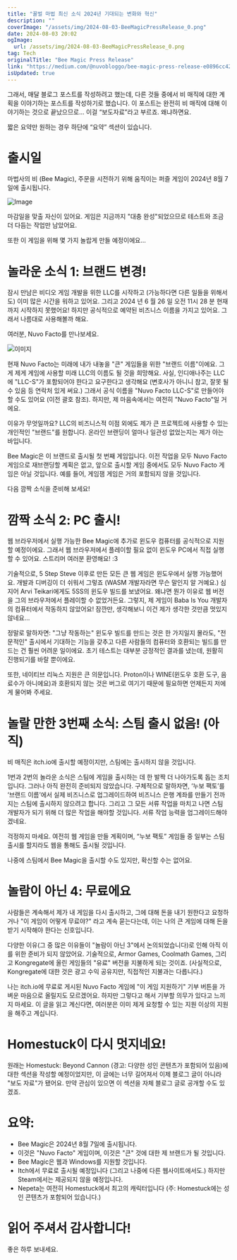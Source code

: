 ```yaml
---
title: "꿀벌 마법 최신 소식 2024년 기대되는 변화와 혁신"
description: ""
coverImage: "/assets/img/2024-08-03-BeeMagicPressRelease_0.png"
date: 2024-08-03 20:02
ogImage: 
  url: /assets/img/2024-08-03-BeeMagicPressRelease_0.png
tag: Tech
originalTitle: "Bee Magic Press Release"
link: "https://medium.com/@nuvobloggo/bee-magic-press-release-e0896cc42a83"
isUpdated: true
---
```






그래서, 매달 블로그 포스트를 작성하려고 했는데, 다른 것들 중에서 비 매직에 대한 계획을 이야기하는 포스트를 작성하기로 했습니다. 이 포스트는 완전히 비 매직에 대해 이야기하는 것으로 끝났으므로... 이걸 “보도자료”라고 부르죠. 왜냐하면요.

짧은 요약만 원하는 경우 하단에 “요약” 섹션이 있습니다.

# 출시일

마법사의 비 (Bee Magic), 주문을 시전하기 위해 움직이는 퍼즐 게임이 2024년 8월 7일에 출시됩니다.

<div class="content-ad"></div>


![Image](/assets/img/2024-08-03-BeeMagicPressRelease_0.png)

마감일을 맞출 자신이 있어요. 게임은 지금까지 "대충 완성"되었으므로 테스트와 조금 더 다듬는 작업만 남았어요.

또한 이 게임을 위해 몇 가지 놀랍게 만들 예정이에요...

# 놀라운 소식 1: 브랜드 변경!


<div class="content-ad"></div>

잠시 만남은 비디오 게임 개발을 위한 LLC를 시작하고 (가능하다면 다른 일들을 위해서도) 이미  많은 시간을 워하고 있어요. 그리고 2024 년 6 월 26 일 오전 11시 28 분 현재까지 시작하지 못했어요! 하지만 공식적으로 예약된 비즈니스 이름을 가지고 있어요. 그래서 나름대로 사용해볼까 해요.

여러분, Nuvo Facto를 만나보세요.

![이미지](/assets/img/2024-08-03-BeeMagicPressRelease_1.png)

현재 Nuvo Facto는 미래에 내가 내놓을 "큰" 게임들을 위한 "브랜드 이름"이에요. 그게 제게 게임에 사용할 미래 LLC의 이름도 될 것을 희망해요. 사실, 인디애나주는 LLC에 "LLC-S"가 포함되어야 한다고 요구한다고 생각해요 (변호사가 아니니 참고, 잘못 될 수 있음 등 연락처 있게 써요.) 그래서 공식 이름을 "Nuvo Facto LLC-S"로 만들어야 할 수도 있어요 (이전 괄호 참조). 하지만, 제 마음속에서는 여전히 "Nuvo Facto"일 거에요.

<div class="content-ad"></div>

이유가 무엇일까요? LLC의 비즈니스적 이점 외에도 제가 큰 프로젝트에 사용할 수 있는 개인적인 "브랜드"를 원합니다. 온라인 브랜딩이 얼마나 일관성 없었는지는 제가 아는 바입니다.

Bee Magic은 이 브랜드로 출시될 첫 번째 게임입니다. 이전 작업을 모두 Nuvo Facto 게임으로 재브랜딩할 계획은 없고, 앞으로 출시할 게임 중에서도 모두 Nuvo Facto 게임은 아닐 것입니다. 예를 들어, 게임잼 게임은 거의 포함되지 않을 것입니다.

다음 깜짝 소식을 준비해 보세요!

# 깜짝 소식 2: PC 출시!

<div class="content-ad"></div>

웹 브라우저에서 실행 가능한 Bee Magic에 추가로 윈도우 컴퓨터를 공식적으로 지원할 예정이에요. 그래서 웹 브라우저에서 플레이할 필요 없이 윈도우 PC에서 직접 실행할 수 있어요. 스트리머 여러분 환영해요! :3

기술적으로, 5 Step Steve 이후로 만든 모든 큰 웹 게임은 윈도우에서 실행 가능했어요. 개발과 디버깅이 더 쉬워서 그렇죠 (WASM 개발자라면 무슨 말인지 알 거예요.) 심지어 Arvi Teikari에게도 5SS의 윈도우 빌드를 보냈어요. 왜냐면 뭔가 이유로 웹 버전을 그의 브라우저에서 플레이할 수 없었거든요. 그렇지, 제 게임이 Baba Is You 개발자의 컴퓨터에서 작동하지 않았어요! 잠깐만, 생각해보니 이건 제가 생각한 것만큼 멋있지 않네요…

정말로 말하자면: "그냥 작동하는" 윈도우 빌드를 만드는 것은 한 가지일지 몰라도, "전문적인" 출시에서 기대하는 기능을 갖추고 다른 사람들의 컴퓨터와 호환되는 빌드를 만드는 건 훨씬 어려운 일이에요. 초기 테스트는 대부분 긍정적인 결과를 냈는데, 원활히 진행되기를 바랄 뿐이에요.

또한, 네이티브 리눅스 지원은 큰 의문입니다. Proton이나 WINE(윈도우 호환 도구, 음료수가 아니에요)과 호환되지 않는 것은 버그로 여기기 때문에 필요하면 언제든지 저에게 물어봐 주세요.

<div class="content-ad"></div>

# 놀랄 만한 3번째 소식: 스팀 출시 없음! (아직)

비 매직은 itch.io에 출시할 예정이지만, 스팀에는 출시하지 않을 것입니다.

1번과 2번의 놀라운 소식은 스팀에 게임을 출시하는 데 한 발짝 더 나아가도록 돕는 조치입니다. 그러나 아직 완전히 준비되지 않았습니다. 구체적으로 말하자면, ‘누보 팩토’를 ‘브랜드 이름’에서 실제 비즈니스로 업그레이드하여 비즈니스 은행 계좌를 만들기 전까지는 스팀에 출시하지 않으려고 합니다. 그리고 그 모든 서류 작업을 마치고 나면 스팀 개발자가 되기 위해 더 많은 작업을 해야할 것입니다. 서류 작업 능력을 업그레이드해야겠네요.

걱정하지 마세요. 여전히 웹 게임을 만들 계획이며, “누보 팩토” 게임들 중 일부는 스팀 출시를 할지라도 웹을 통해도 출시될 것입니다.

<div class="content-ad"></div>

나중에 스팀에서 Bee Magic을 출시할 수도 있지만, 확신할 수는 없어요.

# 놀람이 아닌 4: 무료에요

사람들은 계속해서 제가 내 게임을 다시 출시하고, 그에 대해 돈을 내기 원한다고 요청하거나 "이 게임이 어떻게 무료야?" 라고 계속 묻는다는데, 이는 나의 큰 게임에 대해 돈을 받기 시작해야 한다는 신호입니다.

다양한 이유(그 중 많은 이유들이 "놀람이 아닌 3"에서 논의되었습니다)로 인해 아직 이를 위한 준비가 되지 않았어요. 기술적으로, Armor Games, Coolmath Games, 그리고 Kongregate에 올린 게임들의 "유료" 버전을 지불하게 되는 것이죠. (사실적으로, Kongregate에 대한 것은 광고 수익 공유지만, 직접적인 지불과는 다릅니다.)

<div class="content-ad"></div>

나는 itch.io에 무료로 게시된 Nuvo Facto 게임에 "이 게임 지원하기" 기부 버튼을 가벼운 마음으로 올릴지도 모르겠어요. 하지만 그렇다고 해서 기부할 의무가 있다고 느끼지 마세요. 이 글을 읽고 계신다면, 여러분은 이미 제게 요청할 수 있는 지원 이상의 지원을 해주고 계십니다.

# Homestuck이 다시 멋지네요!

원래는 Homestuck: Beyond Cannon (경고: 다양한 성인 콘텐츠가 포함되어 있음)에 대한 섹션을 작성할 예정이었지만, 이 글에는 너무 길어져서 이제 블로그 글이 아니라 "보도 자료"가 됐어요. 만약 관심이 있으면 이 섹션을 자체 블로그 글로 공개할 수도 있겠죠.

# 요약:

<div class="content-ad"></div>

- Bee Magic은 2024년 8월 7일에 출시됩니다.
- 이것은 "Nuvo Facto" 게임이며, 이것은 "큰" 것에 대한 제 브랜드가 될 것입니다.
- Bee Magic은 웹과 Windows를 지원할 것입니다.
- Itch에서 무료로 출시될 예정입니다 (그리고 나중에 다른 웹사이트에서도.) 하지만 Steam에서는 제공되지 않을 예정입니다.
- Nepeta는 여전히 Homestuck에서 최고의 캐릭터입니다 (주: Homestuck에는 성인 콘텐츠가 포함되어 있습니다.)

# 읽어 주셔서 감사합니다!

좋은 하루 보내세요.
